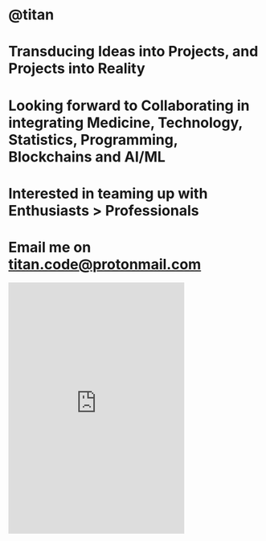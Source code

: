 # @titan
# Transducing Ideas into Projects, and Projects into Reality
# Looking forward to Collaborating in integrating Medicine, Technology, Statistics, Programming, Blockchains and AI/ML
# Interested in teaming up with Enthusiasts > Professionals
# Email me on titan.code@protonmail.com

<iframe src="https://discord.com/widget?id=935628570280222740&theme=dark" width="350" height="500" allowtransparency="true" frameborder="0" sandbox="allow-popups allow-popups-to-escape-sandbox allow-same-origin allow-scripts"></iframe>
